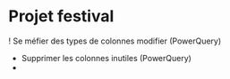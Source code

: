# **Projet festival**

! Se méfier des types de colonnes modifier (PowerQuery)
* Supprimer les colonnes inutiles (PowerQuery)
* 
